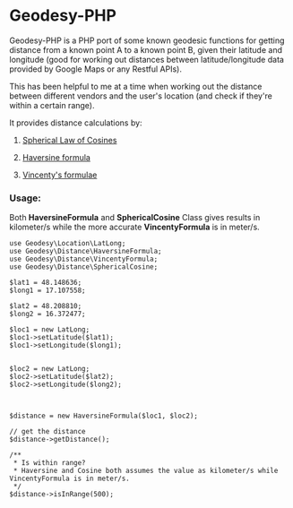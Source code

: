 Geodesy-PHP
=============

Geodesy-PHP is a PHP port of some known geodesic functions for getting distance from a known point A to a known point B, given their latitude and longitude (good for working out distances between latitude/longitude data provided by Google Maps or any Restful APIs).

This has been helpful to me at a time when working out the distance between different vendors and the user's location (and check if they're within a certain range).

It provides distance calculations by:

1. [Spherical Law of Cosines](https://en.wikipedia.org/wiki/Spherical_law_of_cosines) 

2. [Haversine formula](https://en.wikipedia.org/wiki/Haversine_formula)

3. [Vincenty's formulae](https://en.wikipedia.org/wiki/Vincenty%27s_formulae)


### Usage: ###


Both **HaversineFormula** and **SphericalCosine** Class gives results in kilometer/s while the more accurate **VincentyFormula** is in meter/s.


```
use Geodesy\Location\LatLong;
use Geodesy\Distance\HaversineFormula;
use Geodesy\Distance\VincentyFormula;
use Geodesy\Distance\SphericalCosine;

$lat1 = 48.148636;
$long1 = 17.107558;

$lat2 = 48.208810;
$long2 = 16.372477;

$loc1 = new LatLong;
$loc1->setLatitude($lat1);
$loc1->setLongitude($long1);


$loc2 = new LatLong;
$loc2->setLatitude($lat2);
$loc2->setLongitude($long2);



$distance = new HaversineFormula($loc1, $loc2);

// get the distance
$distance->getDistance();

/** 
 * Is within range?
 * Haversine and Cosine both assumes the value as kilometer/s while VincentyFormula is in meter/s.
 */
$distance->isInRange(500);
```